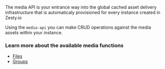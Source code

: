The media API is your entrance way into the global cached asset delivery infrastructure that is automaticaly provisioned for every instance created in Zesty.io

Using the `media-api` you can make CRUD operations against the media assets within your instance.

### Learn more about the available media functions
* [Files](tools/node-sdk/media-file.md)
* [Groups](tools/node-sdk/media-group.md)
